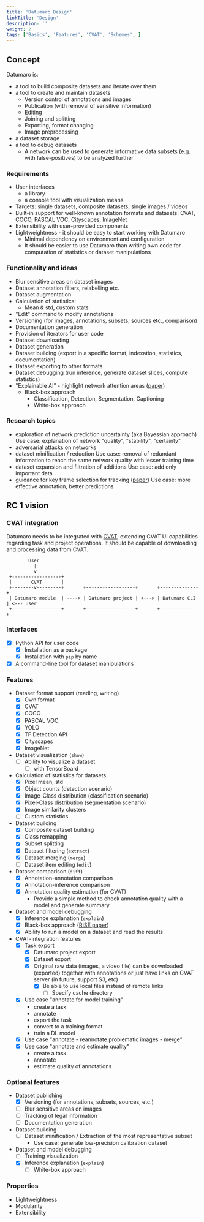 ```yaml
---
title: 'Datumaro Design'
linkTitle: 'Design'
description: ''
weight: 2
tags: ['Basics', 'Features', 'CVAT', 'Schemes', ]
---
```


<!--lint disable list-item-indent-->

## Concept

Datumaro is:
- a tool to build composite datasets and iterate over them
- a tool to create and maintain datasets
  - Version control of annotations and images
  - Publication (with removal of sensitive information)
  - Editing
  - Joining and splitting
  - Exporting, format changing
  - Image preprocessing
- a dataset storage
- a tool to debug datasets
  - A network can be used to generate
    informative data subsets (e.g. with false-positives)
    to be analyzed further

### Requirements

- User interfaces
  - a library
  - a console tool with visualization means
- Targets: single datasets, composite datasets, single images / videos
- Built-in support for well-known annotation formats and datasets:
    CVAT, COCO, PASCAL VOC, Cityscapes, ImageNet
- Extensibility with user-provided components
- Lightweightness - it should be easy to start working with Datumaro
  - Minimal dependency on environment and configuration
  - It should be easier to use Datumaro than writing own code
    for computation of statistics or dataset manipulations

### Functionality and ideas

- Blur sensitive areas on dataset images
- Dataset annotation filters, relabelling etc.
- Dataset augmentation
- Calculation of statistics:
  - Mean & std, custom stats
- "Edit" command to modify annotations
- Versioning (for images, annotations, subsets, sources etc., comparison)
- Documentation generation
- Provision of iterators for user code
- Dataset downloading
- Dataset generation
- Dataset building (export in a specific format, indexation, statistics,
documentation)
- Dataset exporting to other formats
- Dataset debugging (run inference, generate dataset slices, compute statistics)
- "Explainable AI" - highlight network attention areas ([paper](https://arxiv.org/abs/1901.04592))
  - Black-box approach
    - Classification, Detection, Segmentation, Captioning
    - White-box approach

### Research topics

- exploration of network prediction uncertainty (aka Bayessian approach)
  Use case: explanation of network "quality", "stability", "certainty"
- adversarial attacks on networks
- dataset minification / reduction
  Use case: removal of redundant information to reach the same network quality
  with lesser training time
- dataset expansion and filtration of additions
  Use case: add only important data
- guidance for key frame selection for tracking ([paper](https://arxiv.org/abs/1903.11779))
  Use case: more effective annotation, better predictions

## RC 1 vision

### CVAT integration

Datumaro needs to be integrated with [CVAT](https://github.com/openvinotoolkit/cvat),
extending CVAT UI capabilities regarding task and project operations.
It should be capable of downloading and processing data from CVAT.

<!--lint disable fenced-code-flag-->
```lang-none
        User
          |
          v
 +------------------+
 |       CVAT       |
 +--------v---------+       +------------------+       +--------------+
 | Datumaro module  | ----> | Datumaro project | <---> | Datumaro CLI | <--- User
 +------------------+       +------------------+       +--------------+
```
<!--lint enable fenced-code-flag-->

### Interfaces

- [x] Python API for user code
  - [x] Installation as a package
  - [x] Installation with `pip` by name
- [x] A command-line tool for dataset manipulations

### Features

- Dataset format support (reading, writing)
  - [x] Own format
  - [x] CVAT
  - [x] COCO
  - [x] PASCAL VOC
  - [x] YOLO
  - [x] TF Detection API
  - [x] Cityscapes
  - [x] ImageNet

- Dataset visualization (`show`)
  - [ ] Ability to visualize a dataset
    - [ ] with TensorBoard

- Calculation of statistics for datasets
  - [x] Pixel mean, std
  - [x] Object counts (detection scenario)
  - [x] Image-Class distribution (classification scenario)
  - [x] Pixel-Class distribution (segmentation scenario)
  - [x] Image similarity clusters
  - [ ] Custom statistics

- Dataset building
  - [x] Composite dataset building
  - [x] Class remapping
  - [x] Subset splitting
  - [x] Dataset filtering (`extract`)
  - [x] Dataset merging (`merge`)
  - [ ] Dataset item editing (`edit`)

- Dataset comparison (`diff`)
  - [x] Annotation-annotation comparison
  - [x] Annotation-inference comparison
  - [x] Annotation quality estimation (for CVAT)
    - Provide a simple method to check
      annotation quality with a model and generate summary

- Dataset and model debugging
  - [x] Inference explanation (`explain`)
  - [x] Black-box approach ([RISE paper](https://arxiv.org/abs/1806.07421))
  - [x] Ability to run a model on a dataset and read the results

- CVAT-integration features
  - [x] Task export
    - [x] Datumaro project export
    - [x] Dataset export
    - [x] Original raw data (images, a video file) can be downloaded (exported)
      together with annotations or just have links
      on CVAT server (in future, support S3, etc)
      - [x] Be able to use local files instead of remote links
        - [ ] Specify cache directory
  - [x] Use case "annotate for model training"
    - create a task
    - annotate
    - export the task
    - convert to a training format
    - train a DL model
  - [x] Use case "annotate - reannotate problematic images - merge"
  - [x] Use case "annotate and estimate quality"
    - create a task
    - annotate
    - estimate quality of annotations

### Optional features

- Dataset publishing
  - [x] Versioning (for annotations, subsets, sources, etc.)
  - [ ] Blur sensitive areas on images
  - [ ] Tracking of legal information
  - [ ] Documentation generation

- Dataset building
  - [ ] Dataset minification / Extraction of the most representative subset
    - Use case: generate low-precision calibration dataset

- Dataset and model debugging
  - [ ] Training visualization
  - [x] Inference explanation (`explain`)
    - [ ] White-box approach

### Properties

- Lightweightness
- Modularity
- Extensibility
